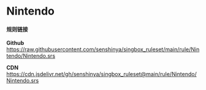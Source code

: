 # Nintendo

#### 规则链接

**Github**
https://raw.githubusercontent.com/senshinya/singbox_ruleset/main/rule/Nintendo/Nintendo.srs

**CDN**
https://cdn.jsdelivr.net/gh/senshinya/singbox_ruleset@main/rule/Nintendo/Nintendo.srs
